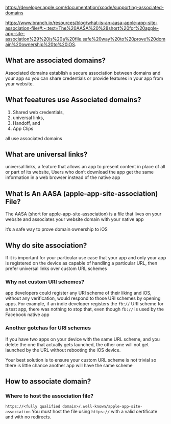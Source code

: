 
https://developer.apple.com/documentation/xcode/supporting-associated-domains

https://www.branch.io/resources/blog/what-is-an-aasa-apple-app-site-association-file/#:~:text=The%20AASA%20%28short%20for%20apple-app-site-association%29%20is%20a%20file,safe%20way%20to%20prove%20domain%20ownership%20to%20iOS.

## What are associated domains?

Associated domains establish a secure association between domains and your app so you can share credentials or provide features in your app from your website.

## What feeatures use Associated domains?

1. Shared web credentials, 
2. universal links, 
3. Handoff, and 
4. App Clips 

all use associated domains


## What are universal links?

universal links, a feature that allows an app to present content in place of all or part of its website,
Users who don’t download the app get the same information in a web browser instead of the native app

## What Is An AASA (apple-app-site-association) File?

The AASA (short for apple-app-site-association) is a file that lives on your website and associates your website domain with your native app

it’s a safe way to prove domain ownership to iOS

## Why do site association?

If it is important for your particular use case that your app and only your app is registered on the device as capable of handling a particular URL, then prefer universal links over custom URL schemes

### Why not custom URI schemes?

app developers could register any URI scheme of their liking and iOS, without any verification, would respond to those URI schemes by opening apps. For example, if an indie developer registers the `fb://` URI scheme for a test app, there was nothing to stop that, even though `fb://` is used by the Facebook native app

### Another gotchas for URI schemes

If you have two apps on your device with the same URL scheme, and you delete the one that actually gets launched, the other one will not get launched by the URL without rebooting the iOS device.

Your best solution is to ensure your custom URL scheme is not trivial so there is little chance another app will have the same scheme

## How to associate domain?


### Where to host the association file?

`https://<fully qualified domain>/.well-known/apple-app-site-association` You must host the file using `https://` with a valid certificate and with no redirects.



